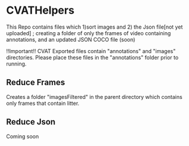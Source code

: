 # CVATHelpers
This Repo contains files which 1)sort images and 2) the Json file[not yet uploaded] ; creating a folder of only the frames of video containing annotations, and an updated JSON COCO file (soon)

!!Important!! CVAT Exported files contain "annotations" and "images" directories. Please
place these files in the "annotations" folder prior to running.
## Reduce Frames
Creates a folder "imagesFiltered" in the parent directory which contains only frames that contain litter.

## Reduce Json
Coming soon
